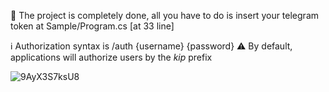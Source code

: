 🌌 The project is completely done, all you have to do is insert your telegram token at Sample/Program.cs [at 33 line]


ℹ️ Authorization syntax is /auth {username} {password}
⚠️ By default, applications will authorize users by the *kip* prefix


![9AyX3S7ksU8](https://github.com/subconstruction/eljur_telegram/assets/144381160/6bfc44c7-a1ad-4db2-9408-d5bf3db7aa46)

